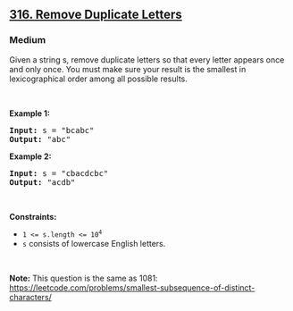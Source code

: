 <h2><a href="https://leetcode.com/problems/remove-duplicate-letters/">316. Remove Duplicate Letters</a></h2>
<h3>Medium</h3>
<div>
<p>Given a string s, remove duplicate letters so that every letter appears once and only once. You must make sure your result is
the smallest in lexicographical order
among all possible results.</p>

<p>&nbsp;</p>
<p><strong class="example">Example 1:</strong></p>

<pre><strong>Input:</strong> s = "bcabc"
<strong>Output:</strong> "abc"
</pre>

<p><strong class="example">Example 2:</strong></p>

<pre><strong>Input:</strong> s = "cbacdcbc"
<strong>Output:</strong> "acdb"
</pre>

<p>&nbsp;</p>
<p><strong>Constraints:</strong></p>

<ul>
	<li><code>1 &lt;= s.length &lt;= 10<sup>4</sup></code></li>
	<li><code>s</code> consists of lowercase English letters.</li>
</ul>

<p>&nbsp;</p>
<p><strong>Note:</strong> This question is the same as 1081: <a href="https://leetcode.com/problems/smallest-subsequence-of-distinct-characters/" target="_blank">https://leetcode.com/problems/smallest-subsequence-of-distinct-characters/</a></p>
</div>